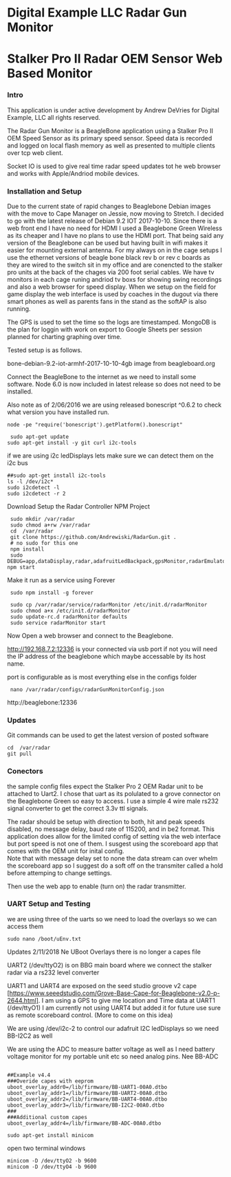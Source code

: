 ﻿# Digital Example LLC Radar Gun Monitor
# Stalker Pro II Radar OEM Sensor Web Based Monitor #

### Intro ###
This application is under active development by Andrew DeVries for Digital Example, LLC all rights reserved.

The Radar Gun Monitor is a BeagleBone application using a Stalker Pro II OEM Speed Sensor as its primary speed sensor. Speed data is recorded and logged on local flash memory as well as presented to multiple clients over tcp web client.

Socket IO is used to give real time radar speed updates tot he web browser and works with Apple/Andriod mobile devices. 

### Installation and Setup ###
Due to the current state of rapid changes to Beaglebone Debian images with the move to Cape Manager on Jessie, now moving to Stretch. I decided to go with the latest release
of Debian 9.2 IOT 2017-10-10. Since there is a web front end I have no need for HDMI I used a Beaglebone Green Wireless as its cheaper and I have no plans to use the HDMI port.
That being said any version of the Beaglebone can be used but having built in wifi makes it easier for mounting external antenna. For my always on in the cage setups I use the ethernet versions of
beagle bone black rev b or rev c boards as they are wired to the switch sit in my office and are conencted to the stalker pro units at the back of the chages via 200 foot serial cables. We have tv monitors in each cage runing andriod tv boxs for showing swing recordings
and also a web browser for speed display. When we setup on the field for game display the web interface is used by coaches in the dugout via there smart phones as well as parents fans in the stand as the softAP is also running.

The GPS is used to set the time so the logs are timestamped.  MongoDB is the plan for loggin with work on export to Google Sheets per session planned for charting graphing over time.


Tested setup is as follows.

bone-debian-9.2-iot-armhf-2017-10-10-4gb  image from beagleboard.org

Connect the BeagleBone to the internet as we need to install some software. Node 6.0 is now included in latest release so does not need to be installed.

Also note as of 2/06/2016 we are using released bonescript ^0.6.2 to check what version you have installed run.

```
node -pe "require('bonescript').getPlatform().bonescript"
```

```
 sudo apt-get update
sudo apt-get install -y git curl i2c-tools
 ```
 if we are using i2c ledDisplays lets make sure we can detect them on the i2c bus

```
##sudo apt-get install i2c-tools
ls -l /dev/i2c*
sudo i2cdetect -l
sudo i2cdetect -r 2
```

Download Setup the Radar Controller NPM Project

```
 sudo mkdir /var/radar
 sudo chmod a+rw /var/radar
 cd  /var/radar
 git clone https://github.com/Andrewiski/RadarGun.git .
 # no sudo for this one
 npm install
 sudo DEBUG=app,dataDisplay,radar,adafruitLedBackpack,gpsMonitor,radarEmulator npm start

```

Make it run as a service using Forever

```
 sudo npm install -g forever

 sudo cp /var/radar/service/radarMonitor /etc/init.d/radarMonitor
 sudo chmod a+x /etc/init.d/radarMonitor
 sudo update-rc.d radarMonitor defaults
 sudo service radarMonitor start
```

Now Open a web browser and connect to the Beaglebone.

http://192.168.7.2:12336 is your connected via usb port if not you will need the IP address of the beaglebone which maybe accessable by its host name.

port is configurable as is most everything else in the configs folder

```
 nano /var/radar/configs/radarGunMonitorConfig.json
```

http://beaglebone:12336

### Updates ###
Git commands can be used to get the latest version of posted software
```
cd  /var/radar
git pull

```

### Conectors ###
the sample config files expect the Stalker Pro 2 OEM Radar unit to be attached to Uart2. I chose that uart as its polulated to a grove connector on the Beaglebone Green so easy to access.
I use a simple 4 wire male rs232 signal converter to get the correct 3.3v ttl signals.

The radar should be setup with direction to both,  hit and peak speeds disabled, no message delay, baud rate of 115200, and in be2 format. This application does allow for the limited
 config of setting via the web interface but port speed is not one of them. I susgest using the scoreboard app that comes with the OEM unit for inital config.  
 Note that with message delay set to none the data stream can over whelm the scoreboard app so I suggest do a soft off on the transmiter called a hold before attemping to change settings.

 Then use the web app to enable (turn on) the radar transmitter.

 

 ### UART Setup and Testing ###
 
 we are using three of the uarts so we need to load the overlays so we can access them

 ```
 sudo nano /boot/uEnv.txt
 ```

 Updates 2/11/2018 Ne UBoot Overlays there is no longer a capes file
 
 UART2 (/dev/ttyO2) is on BBG main board where we connect the stalker radar via a rs232 level converter

   UART1 and UART4 are exposed on the seed studio groove v2 cape [https://www.seeedstudio.com/Grove-Base-Cape-for-Beaglebone-v2.0-p-2644.html].
 I am using a GPS to give me location and Time data at UART1 (/dev/ttyO1)
 I am currently not using UART4 but added it for future use sure as remote scoreboard control. (More to come on this idea)

 We are using /dev/i2c-2 to control our adafruit I2C ledDisplays so we need BB-I2C2 as well

  We are using the ADC to measure batter voltage as well as I need battery voltage monitor for my portable unit etc so need analog pins. Nee BB-ADC


 ```
       
##Example v4.4
###Overide capes with eeprom
uboot_overlay_addr0=/lib/firmware/BB-UART1-00A0.dtbo
uboot_overlay_addr1=/lib/firmware/BB-UART2-00A0.dtbo
uboot_overlay_addr2=/lib/firmware/BB-UART4-00A0.dtbo
uboot_overlay_addr3=/lib/firmware/BB-I2C2-00A0.dtbo
###
###Additional custom capes
uboot_overlay_addr4=/lib/firmware/BB-ADC-00A0.dtbo

 ```




 ```
 sudo apt-get install minicom

 ```

 open two terminal windows

 ```
 minicom -D /dev/ttyO2 -b 9600
 minicom -D /dev/ttyO4 -b 9600
 
 ```
